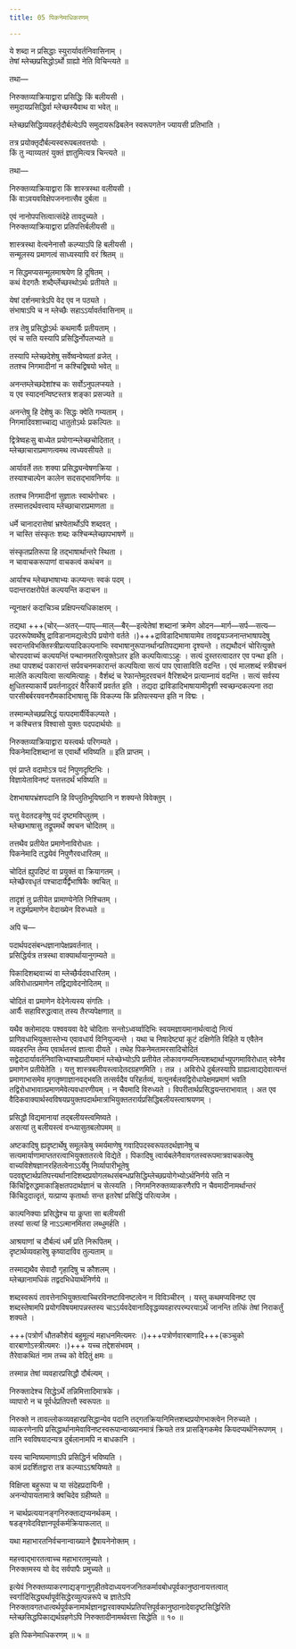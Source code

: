 ```yaml
---
title: 05 पिकनेमाधिकरणम्

---
```


ये शब्दा न प्रसिद्धाः स्युरार्यावर्तनिवासिनाम् ।  
तेषां म्लेच्छप्रसिद्धोऽर्थो ग्राह्यो नेति विचिन्त्यते ॥  


तथा﻿—

निरुक्तव्याक्रियाद्वारा प्रसिद्धिः किं बलीयसी ।  
समुदायप्रसिद्धिर्वा म्लेच्छस्यैवाथ वा भवेत् ॥  


म्लेच्छप्रसिद्धिव्यवहर्तृदौर्बल्येऽपि समुदायरूढिबलेन स्वरूपगतेन ज्यायसी प्रतिभाति ।

तत्र प्रयोक्तृदौर्बल्यस्वरूपबलवत्तयोः ।  
किं तु न्याय्यतरं युक्तं ज्ञातुमित्यत्र चिन्त्यते ॥  


तथा﻿—

निरुक्तव्याक्रियाद्वारा किं शास्त्रस्था वलीयसी ।  
किं वाऽवयवविक्षेपजननात्सैव दुर्बला ॥  


एवं नानोपपत्तित्वात्संदेहे तावदुच्यते ।  
निरुक्तव्याक्रियाद्वारा प्रतिपत्तिर्बलीयसी ॥  


शास्त्रस्था वेत्यनेनासौ कल्प्याऽपि हि बलीयसी ।  
सन्मूलस्य प्रमाणत्वं साध्यस्यापि वरं श्रितम् ॥  


न सिद्धमप्यसन्मूलमाश्रयेण हि दूषितम् ।  
कथं वेदगतैः शब्दैर्म्लेच्छस्थोऽर्थः प्रतीयते ॥  


येषां दर्शनमात्रेऽपि वेद एव न पठ्यते ।  
संभाषाऽपि च न म्लेच्छैः सहाऽऽर्यावर्तवासिनाम् ॥  


तत्र तेषु प्रसिद्धोऽर्थः कथमार्यैः प्रतीयताम् ।  
एवं च सति यस्यापि प्रसिद्धिर्नोपलभ्यते ॥  


तस्यापि म्लेच्छदेशेषु सर्वेष्वन्वेष्यतां व्रजेत् ।  
ततश्च निगमादीनां न कश्चिद्विषयो भवेत् ॥  


अनन्तम्लेच्छदेशांश्च कः सर्वोऽनुपलप्स्यते ।  
य एव स्यादनन्विष्टस्तत्र शङ्का प्रसज्यते ॥  


अनन्तेषु हि देशेषु कः सिद्धः क्वेति गम्यताम् ।  
निगमादिवशाच्चाद्य धातुतोऽर्थः प्रकल्पितः ॥  


द्वित्रेष्वहःसु बाध्येत प्रयोगान्म्लेच्छचोदितात् ।  
म्लेच्छाचाराप्रमाणत्वमथ त्वध्यवसीयते ॥  


आर्यावर्ते ततः शक्या प्रसिद्ध्यन्वेषणक्रिया ।  
तस्याश्चाल्पेन कालेन सदसद्भावनिर्णयः ॥  


ततश्च निगमादीनां सुज्ञातः स्वार्थगोचरः ।  
तस्मात्तदर्थवत्त्वाय म्लेच्छाचाराप्रमाणता ॥  


धर्मे चानादरात्तेषां भ्रश्येतार्थोऽपि शब्दवत् ।  
न चास्ति संस्कृतः शब्दः कश्चिन्म्लेच्छापभाषणें ॥  


संस्कृतप्रतिरूपा हि तद्भाषार्थान्तरे स्थिता ।  
न चावाचकरूपाणां वाचकत्वं कथंचन ॥  


आर्याश्च म्लेच्छभाषाभ्यः कल्प्यन्तः स्वकं पदम् ।  
पदान्तराक्षरोपेतं कल्पयन्ति कदाचन ॥  


न्यूनाक्षरं कदाचिञ्च प्रक्षिपन्त्यधिकाक्षरम् ।  


तद्यथा +++(चोर्﻿—अतर्﻿—पाप्﻿—माल्﻿—बैर्﻿—इत्येतेषां शब्दानां क्रमेण ओदन﻿—मार्ग﻿—सर्प﻿—सत्य﻿—उदररूपेष्वर्थेषु द्राविडानामद्यत्वेऽपि प्रयोगो वर्तते ।)+++द्राविडादिभाषायामेव तावद्वयञ्जनान्तभाषापदेषु स्वरान्तविभक्तिस्त्रीप्रत्ययादिकल्पनाभिः स्वभाषानुरूपानर्थान्प्रतिपद्यमाना दृश्यन्ते । तद्यथौदनं चोरित्युक्ते चोरपदवाच्यं कल्पयन्तिं पन्थानमतरित्युक्तेऽतर इति कल्पयित्वाऽऽहुः । सत्यं दुस्तरत्वादतर एव पन्था इति । तथा पापशब्दं पकारान्तं सर्पवचनमकारान्तं कल्पयित्वा सत्यं पाप एवासाविति वदन्ति । एवं मालशब्दं स्त्रीवचनं मालेति कल्पयित्वा सत्यमित्याहुः । वैर्शब्दं च रेफान्तेमुदरवचनं वैरिशब्देन प्रत्याम्नायं वदन्ति । सत्यं सर्वस्य क्षुधितस्याकार्ये प्रवर्तनादुदरं वैरिकार्ये प्रवर्तत इति । तद्यदा द्राविडादिभाषायामीदृशी स्वच्छन्दकल्पना तदा पारसीबर्बरयवनरौमकादिभाषासु किं विकल्प्य किं प्रतिपत्स्यन्त इति न विद्मः ।

तस्मान्म्लेच्छप्रसिद्धं यत्पदमार्यैर्विकल्प्यते ।  
न कश्चित्तत्र विश्वासो युक्तः पदपदार्थयोः ॥  


निरुक्तव्याक्रियाद्वारा यस्त्वर्थः परिगम्यते ।  
पिकनेमादिशब्दानां स एवार्थो भविष्यति ॥ इति प्राप्तम् ।  


एवं प्राप्ते वदामोऽत्र पदं निपुणदृष्टिभिः ।  
विज्ञायेताविनष्टं यत्तत्तदर्थं भविष्यति ॥  


देशभाषापभ्रंशपदानि हि विप्लुतिभूयिष्ठानि न शक्यन्ते विवेक्तुम् ।

यत्तु वेदतदङ्गेषु पदं दृष्टमविप्लुतम् ।  
म्लेच्छभाषासु तद्रूपमर्थे क्वचन चोदितम् ॥  


तत्तथैव प्रतीयेत प्रमाणेनाविरोधतः ।  
पिकनेमादि तद्धयेवं निपुणैरवधारितम् ॥  


चोदितं ह्युपदिष्टं वा प्रयुक्तं वा क्रियागतम् ।  
म्लेच्छैरवधृतं पश्चादार्यैर्द्वैभाषिकैः क्वचित् ॥  


तादृशं तु प्रतीयेत प्रामाण्येनेति निश्चितम् ।  
न तद्धर्मप्रमाणेन वेदाख्येन विरुध्यते ॥  


अपि च﻿—

पदार्थपदसंबन्धज्ञानापेक्षप्रवर्तनात् ।  
प्रसिद्धिर्यत्र तत्रस्था वाक्यार्थायानुगम्यते ॥  


पिकादिशब्दवाच्यं वा म्लेच्छैर्यदवधारितम् ।  
अविरोधात्प्रमाणेन तद्विद्यावेदनोदितम् ॥  


चोदितं वा प्रमाणेन वेदेनेत्यस्य संगतिः ।  
आर्यैः सहाविरुद्धत्वात् तस्य तैरप्यपेक्षणात् ॥  


यथैव क्लोमादयः पश्ववयवा वेदे चोदिताः सन्तोऽध्वर्य्वादिभिः स्वयमज्ञायमानार्थत्वाद्ये नित्यं प्राणिवधाभियुक्तास्तेभ्य एवावधार्य विनियुज्यन्ते । यथा च निषादेष्ट्यां कूटं दक्षिणेति विहिते य एवैतेन व्यवहरन्ति तेम्य एवार्थतत्त्वं ज्ञात्वा दीयते । तथेह पिकनेमतामरसादिचोदितं सद्वेदादार्यावर्तनिवांसिभ्यश्चाप्रतीयमानं म्लेच्छेभ्योऽपि प्रतीयेत लोकावगम्यनित्यशब्दार्थाभ्युपगमाविरोधात् स्वेनैव प्रमाणेन प्रतीयेतेति । यत्तु शास्त्रबलीयस्त्वादेतदग्रहणमिति । तन्न । अविरोधे दुर्बलस्यापि ग्राह्यत्वाद्यदेवात्यन्तं प्रमाणाभासमेव मृगतृष्णाज्ञानवद्भवति तत्सर्वदैव परिहर्तव्यं, यत्पुनर्बलवद्विरोधापेक्षमप्रमाणं भवति तद्विरोधाभावात्प्रमाणमेवेत्यवधारणीयम् । न चैवमादि विरुध्यते । विपरीतार्थप्रसिद्धयन्तराभावात् । अत एव वैदिकवाक्यार्थस्वविषयप्रयुक्तपदार्थमात्राभियुक्ततरार्यप्रसिद्धिबलीयस्त्वाश्रयणम् ।

प्रसिद्धौ विद्यमानायां तद्बलीयस्त्वमिष्यते ।  
असत्यां तु बलीयस्त्वं वन्ध्यासुतबलोपमम् ॥  


अष्टकादिषु ह्यदृष्टार्थेषु समूलकेषु स्मर्यमाणेषु गवादिपदस्वरूपतदर्थज्ञानेषु च सत्यमार्याणामाप्ततरत्वाभियुक्तातरत्वे विद्येते । पिकादिषु त्वार्यबलेनैवावगतस्वरूपमात्रवाचकत्वेषु वाच्यविशेषज्ञानरहितत्वेनाऽऽर्येषु निर्व्यापारीभूतेषु पदवद्दृष्टार्थप्रतिपत्त्यर्थानादिशब्दप्रयोगलब्धसंबन्धप्रसिद्धिम्लेच्छप्रयोगेभ्योऽर्थनिर्णये सति न किंचिद्विरुद्धमाकाङ्क्षितपदार्थज्ञानं च सेत्स्यति । निगमनिरुक्तव्याकरणैरपि न चैवमादीनामर्थान्तरं किंचिदुदात्दृतं, यत्प्राप्य कृतार्थाः सन्त इतरेषां प्रसिद्धिं परित्यजेम ।

काल्पनिक्याः प्रसिद्धेश्च या कॢप्ता सा बलीयसी   
तस्यां सत्यां हि नाऽऽत्मानमितरा लब्धुमर्हति ।  


आश्रयाणां च दौर्बल्यं धर्मं प्रति निरूपितम् ।  
दृष्टार्थव्यवहारेषु कृष्यादाविव तुल्यताम् ॥  


तस्माद्यथैव सेवादौ गृहादिषु च कौशलम् ।  
म्लेच्छानामधिकं तद्वदभिधेयार्थनिर्णये ॥  


शब्दस्वरूपं तावत्तेनाभियुक्तत्वाच्चिरविनष्टाविनष्टत्वेन न विविञ्चीरन् । यस्तु कथमप्यविनष्ट एव शब्दस्तेषामपि प्रयोगविषयमापन्नस्तस्य चाऽऽर्यवदेवानादिवृद्धव्यवहारपरम्परयाऽर्थं जानन्ति तत्किं तेषां निराकर्तुं शक्यते ।

+++(पत्रोर्णं धौतकौशेयं बहुमूल्यं महाधनमित्यमरः ।)+++पत्रोर्णवारबाणादि+++(कञ्चुको वारबाणोऽस्त्रीत्यमरः ।)+++ यच्च तद्देशसंभवम् ।  
तैरेवाकथितं नाम तच्च को वेदितुं क्षमः ॥  


तस्मान्न तेषां व्यवहारप्रसिद्धौ दौर्बल्यम् ।

निरुक्तादेश्च सिद्धेऽर्थे तन्निमित्तादिमात्रके ।  
व्यापारो न च पूर्वर्धप्रतिपत्तौ स्वरूपतः ॥  


निरुक्ते न तावल्लोकव्यवहारप्रसिद्धान्येव पदानि तद्गतक्रियानिमित्तशब्दप्रयोगभाक्त्वेन निरुच्यते । व्याकरणेनापि प्रसिद्धार्थानामेवाविनष्टस्वरूपान्वाख्यानमात्रं क्रियते तत्र प्रासङ्गिकमेव कियदप्यर्थनिरूपणम् । तानि स्वविषयादन्यत्र दुर्बलानामपि न बाधकानि ।

यस्य चान्विष्यमाणाऽपि प्रसिद्धिर्न भविष्यति ।  
कामं प्रदर्शितद्वारा तत्र कल्प्याऽऽश्रयिष्यते ॥  


विक्षिप्ता बहुरूपा च या संदेहप्रदायिनी ।  
अनन्योपायतामात्रे क्वचिदेव ग्रहीष्यते ॥  


न चार्थप्रत्ययानङ्गनिरुक्ताद्यप्यनर्थकम् ।  
षडङ्गवेदविज्ञानपूर्वकर्मक्रियाफलात् ॥  


यथा महाभारतनिर्वचनान्वाख्याने द्वैषायनेनोक्तम् ।

महत्त्वाद्भारतत्वाच्च महाभारतमुच्यते ।  
निरुक्तमस्य यो वेद सर्वपापैः प्रमुच्यते ॥  


इत्येवं निरुक्तव्याकरणाद्यङ्गानुगृहीतवेदाध्ययनजनितकर्मावबोधपूर्वकानुष्ठानायत्तत्वात् स्वर्गादिसिद्ध्यर्थापूर्वसिद्धेरव्युत्पन्नरूपे च ज्ञातेऽपि निरुक्तावगतधात्वर्थपूर्वकनामार्थज्ञानद्वारवाक्यार्थप्रतिपत्तिपूर्वकानुष्ठानादेवादृष्टसिद्धिरिति म्लेच्छसिद्धपिकाद्यर्थग्रहणेऽपि निरुक्तादीनामर्थवत्ता सिद्धेति ॥ १० ॥

इति पिकनेमाधिकरणम् ॥ ५ ॥
